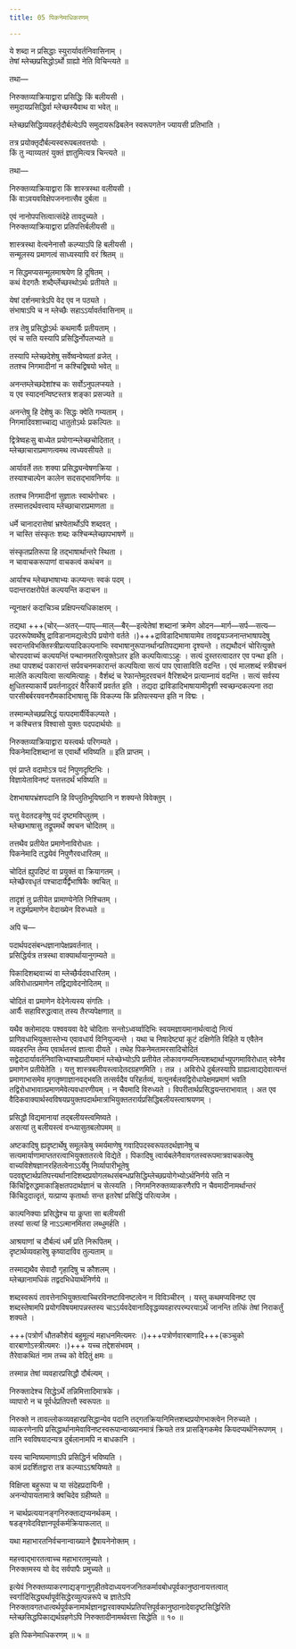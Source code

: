 ```yaml
---
title: 05 पिकनेमाधिकरणम्

---
```


ये शब्दा न प्रसिद्धाः स्युरार्यावर्तनिवासिनाम् ।  
तेषां म्लेच्छप्रसिद्धोऽर्थो ग्राह्यो नेति विचिन्त्यते ॥  


तथा﻿—

निरुक्तव्याक्रियाद्वारा प्रसिद्धिः किं बलीयसी ।  
समुदायप्रसिद्धिर्वा म्लेच्छस्यैवाथ वा भवेत् ॥  


म्लेच्छप्रसिद्धिव्यवहर्तृदौर्बल्येऽपि समुदायरूढिबलेन स्वरूपगतेन ज्यायसी प्रतिभाति ।

तत्र प्रयोक्तृदौर्बल्यस्वरूपबलवत्तयोः ।  
किं तु न्याय्यतरं युक्तं ज्ञातुमित्यत्र चिन्त्यते ॥  


तथा﻿—

निरुक्तव्याक्रियाद्वारा किं शास्त्रस्था वलीयसी ।  
किं वाऽवयवविक्षेपजननात्सैव दुर्बला ॥  


एवं नानोपपत्तित्वात्संदेहे तावदुच्यते ।  
निरुक्तव्याक्रियाद्वारा प्रतिपत्तिर्बलीयसी ॥  


शास्त्रस्था वेत्यनेनासौ कल्प्याऽपि हि बलीयसी ।  
सन्मूलस्य प्रमाणत्वं साध्यस्यापि वरं श्रितम् ॥  


न सिद्धमप्यसन्मूलमाश्रयेण हि दूषितम् ।  
कथं वेदगतैः शब्दैर्म्लेच्छस्थोऽर्थः प्रतीयते ॥  


येषां दर्शनमात्रेऽपि वेद एव न पठ्यते ।  
संभाषाऽपि च न म्लेच्छैः सहाऽऽर्यावर्तवासिनाम् ॥  


तत्र तेषु प्रसिद्धोऽर्थः कथमार्यैः प्रतीयताम् ।  
एवं च सति यस्यापि प्रसिद्धिर्नोपलभ्यते ॥  


तस्यापि म्लेच्छदेशेषु सर्वेष्वन्वेष्यतां व्रजेत् ।  
ततश्च निगमादीनां न कश्चिद्विषयो भवेत् ॥  


अनन्तम्लेच्छदेशांश्च कः सर्वोऽनुपलप्स्यते ।  
य एव स्यादनन्विष्टस्तत्र शङ्का प्रसज्यते ॥  


अनन्तेषु हि देशेषु कः सिद्धः क्वेति गम्यताम् ।  
निगमादिवशाच्चाद्य धातुतोऽर्थः प्रकल्पितः ॥  


द्वित्रेष्वहःसु बाध्येत प्रयोगान्म्लेच्छचोदितात् ।  
म्लेच्छाचाराप्रमाणत्वमथ त्वध्यवसीयते ॥  


आर्यावर्ते ततः शक्या प्रसिद्ध्यन्वेषणक्रिया ।  
तस्याश्चाल्पेन कालेन सदसद्भावनिर्णयः ॥  


ततश्च निगमादीनां सुज्ञातः स्वार्थगोचरः ।  
तस्मात्तदर्थवत्त्वाय म्लेच्छाचाराप्रमाणता ॥  


धर्मे चानादरात्तेषां भ्रश्येतार्थोऽपि शब्दवत् ।  
न चास्ति संस्कृतः शब्दः कश्चिन्म्लेच्छापभाषणें ॥  


संस्कृतप्रतिरूपा हि तद्भाषार्थान्तरे स्थिता ।  
न चावाचकरूपाणां वाचकत्वं कथंचन ॥  


आर्याश्च म्लेच्छभाषाभ्यः कल्प्यन्तः स्वकं पदम् ।  
पदान्तराक्षरोपेतं कल्पयन्ति कदाचन ॥  


न्यूनाक्षरं कदाचिञ्च प्रक्षिपन्त्यधिकाक्षरम् ।  


तद्यथा +++(चोर्﻿—अतर्﻿—पाप्﻿—माल्﻿—बैर्﻿—इत्येतेषां शब्दानां क्रमेण ओदन﻿—मार्ग﻿—सर्प﻿—सत्य﻿—उदररूपेष्वर्थेषु द्राविडानामद्यत्वेऽपि प्रयोगो वर्तते ।)+++द्राविडादिभाषायामेव तावद्वयञ्जनान्तभाषापदेषु स्वरान्तविभक्तिस्त्रीप्रत्ययादिकल्पनाभिः स्वभाषानुरूपानर्थान्प्रतिपद्यमाना दृश्यन्ते । तद्यथौदनं चोरित्युक्ते चोरपदवाच्यं कल्पयन्तिं पन्थानमतरित्युक्तेऽतर इति कल्पयित्वाऽऽहुः । सत्यं दुस्तरत्वादतर एव पन्था इति । तथा पापशब्दं पकारान्तं सर्पवचनमकारान्तं कल्पयित्वा सत्यं पाप एवासाविति वदन्ति । एवं मालशब्दं स्त्रीवचनं मालेति कल्पयित्वा सत्यमित्याहुः । वैर्शब्दं च रेफान्तेमुदरवचनं वैरिशब्देन प्रत्याम्नायं वदन्ति । सत्यं सर्वस्य क्षुधितस्याकार्ये प्रवर्तनादुदरं वैरिकार्ये प्रवर्तत इति । तद्यदा द्राविडादिभाषायामीदृशी स्वच्छन्दकल्पना तदा पारसीबर्बरयवनरौमकादिभाषासु किं विकल्प्य किं प्रतिपत्स्यन्त इति न विद्मः ।

तस्मान्म्लेच्छप्रसिद्धं यत्पदमार्यैर्विकल्प्यते ।  
न कश्चित्तत्र विश्वासो युक्तः पदपदार्थयोः ॥  


निरुक्तव्याक्रियाद्वारा यस्त्वर्थः परिगम्यते ।  
पिकनेमादिशब्दानां स एवार्थो भविष्यति ॥ इति प्राप्तम् ।  


एवं प्राप्ते वदामोऽत्र पदं निपुणदृष्टिभिः ।  
विज्ञायेताविनष्टं यत्तत्तदर्थं भविष्यति ॥  


देशभाषापभ्रंशपदानि हि विप्लुतिभूयिष्ठानि न शक्यन्ते विवेक्तुम् ।

यत्तु वेदतदङ्गेषु पदं दृष्टमविप्लुतम् ।  
म्लेच्छभाषासु तद्रूपमर्थे क्वचन चोदितम् ॥  


तत्तथैव प्रतीयेत प्रमाणेनाविरोधतः ।  
पिकनेमादि तद्धयेवं निपुणैरवधारितम् ॥  


चोदितं ह्युपदिष्टं वा प्रयुक्तं वा क्रियागतम् ।  
म्लेच्छैरवधृतं पश्चादार्यैर्द्वैभाषिकैः क्वचित् ॥  


तादृशं तु प्रतीयेत प्रामाण्येनेति निश्चितम् ।  
न तद्धर्मप्रमाणेन वेदाख्येन विरुध्यते ॥  


अपि च﻿—

पदार्थपदसंबन्धज्ञानापेक्षप्रवर्तनात् ।  
प्रसिद्धिर्यत्र तत्रस्था वाक्यार्थायानुगम्यते ॥  


पिकादिशब्दवाच्यं वा म्लेच्छैर्यदवधारितम् ।  
अविरोधात्प्रमाणेन तद्विद्यावेदनोदितम् ॥  


चोदितं वा प्रमाणेन वेदेनेत्यस्य संगतिः ।  
आर्यैः सहाविरुद्धत्वात् तस्य तैरप्यपेक्षणात् ॥  


यथैव क्लोमादयः पश्ववयवा वेदे चोदिताः सन्तोऽध्वर्य्वादिभिः स्वयमज्ञायमानार्थत्वाद्ये नित्यं प्राणिवधाभियुक्तास्तेभ्य एवावधार्य विनियुज्यन्ते । यथा च निषादेष्ट्यां कूटं दक्षिणेति विहिते य एवैतेन व्यवहरन्ति तेम्य एवार्थतत्त्वं ज्ञात्वा दीयते । तथेह पिकनेमतामरसादिचोदितं सद्वेदादार्यावर्तनिवांसिभ्यश्चाप्रतीयमानं म्लेच्छेभ्योऽपि प्रतीयेत लोकावगम्यनित्यशब्दार्थाभ्युपगमाविरोधात् स्वेनैव प्रमाणेन प्रतीयेतेति । यत्तु शास्त्रबलीयस्त्वादेतदग्रहणमिति । तन्न । अविरोधे दुर्बलस्यापि ग्राह्यत्वाद्यदेवात्यन्तं प्रमाणाभासमेव मृगतृष्णाज्ञानवद्भवति तत्सर्वदैव परिहर्तव्यं, यत्पुनर्बलवद्विरोधापेक्षमप्रमाणं भवति तद्विरोधाभावात्प्रमाणमेवेत्यवधारणीयम् । न चैवमादि विरुध्यते । विपरीतार्थप्रसिद्धयन्तराभावात् । अत एव वैदिकवाक्यार्थस्वविषयप्रयुक्तपदार्थमात्राभियुक्ततरार्यप्रसिद्धिबलीयस्त्वाश्रयणम् ।

प्रसिद्धौ विद्यमानायां तद्बलीयस्त्वमिष्यते ।  
असत्यां तु बलीयस्त्वं वन्ध्यासुतबलोपमम् ॥  


अष्टकादिषु ह्यदृष्टार्थेषु समूलकेषु स्मर्यमाणेषु गवादिपदस्वरूपतदर्थज्ञानेषु च सत्यमार्याणामाप्ततरत्वाभियुक्तातरत्वे विद्येते । पिकादिषु त्वार्यबलेनैवावगतस्वरूपमात्रवाचकत्वेषु वाच्यविशेषज्ञानरहितत्वेनाऽऽर्येषु निर्व्यापारीभूतेषु पदवद्दृष्टार्थप्रतिपत्त्यर्थानादिशब्दप्रयोगलब्धसंबन्धप्रसिद्धिम्लेच्छप्रयोगेभ्योऽर्थनिर्णये सति न किंचिद्विरुद्धमाकाङ्क्षितपदार्थज्ञानं च सेत्स्यति । निगमनिरुक्तव्याकरणैरपि न चैवमादीनामर्थान्तरं किंचिदुदात्दृतं, यत्प्राप्य कृतार्थाः सन्त इतरेषां प्रसिद्धिं परित्यजेम ।

काल्पनिक्याः प्रसिद्धेश्च या कॢप्ता सा बलीयसी   
तस्यां सत्यां हि नाऽऽत्मानमितरा लब्धुमर्हति ।  


आश्रयाणां च दौर्बल्यं धर्मं प्रति निरूपितम् ।  
दृष्टार्थव्यवहारेषु कृष्यादाविव तुल्यताम् ॥  


तस्माद्यथैव सेवादौ गृहादिषु च कौशलम् ।  
म्लेच्छानामधिकं तद्वदभिधेयार्थनिर्णये ॥  


शब्दस्वरूपं तावत्तेनाभियुक्तत्वाच्चिरविनष्टाविनष्टत्वेन न विविञ्चीरन् । यस्तु कथमप्यविनष्ट एव शब्दस्तेषामपि प्रयोगविषयमापन्नस्तस्य चाऽऽर्यवदेवानादिवृद्धव्यवहारपरम्परयाऽर्थं जानन्ति तत्किं तेषां निराकर्तुं शक्यते ।

+++(पत्रोर्णं धौतकौशेयं बहुमूल्यं महाधनमित्यमरः ।)+++पत्रोर्णवारबाणादि+++(कञ्चुको वारबाणोऽस्त्रीत्यमरः ।)+++ यच्च तद्देशसंभवम् ।  
तैरेवाकथितं नाम तच्च को वेदितुं क्षमः ॥  


तस्मान्न तेषां व्यवहारप्रसिद्धौ दौर्बल्यम् ।

निरुक्तादेश्च सिद्धेऽर्थे तन्निमित्तादिमात्रके ।  
व्यापारो न च पूर्वर्धप्रतिपत्तौ स्वरूपतः ॥  


निरुक्ते न तावल्लोकव्यवहारप्रसिद्धान्येव पदानि तद्गतक्रियानिमित्तशब्दप्रयोगभाक्त्वेन निरुच्यते । व्याकरणेनापि प्रसिद्धार्थानामेवाविनष्टस्वरूपान्वाख्यानमात्रं क्रियते तत्र प्रासङ्गिकमेव कियदप्यर्थनिरूपणम् । तानि स्वविषयादन्यत्र दुर्बलानामपि न बाधकानि ।

यस्य चान्विष्यमाणाऽपि प्रसिद्धिर्न भविष्यति ।  
कामं प्रदर्शितद्वारा तत्र कल्प्याऽऽश्रयिष्यते ॥  


विक्षिप्ता बहुरूपा च या संदेहप्रदायिनी ।  
अनन्योपायतामात्रे क्वचिदेव ग्रहीष्यते ॥  


न चार्थप्रत्ययानङ्गनिरुक्ताद्यप्यनर्थकम् ।  
षडङ्गवेदविज्ञानपूर्वकर्मक्रियाफलात् ॥  


यथा महाभारतनिर्वचनान्वाख्याने द्वैषायनेनोक्तम् ।

महत्त्वाद्भारतत्वाच्च महाभारतमुच्यते ।  
निरुक्तमस्य यो वेद सर्वपापैः प्रमुच्यते ॥  


इत्येवं निरुक्तव्याकरणाद्यङ्गानुगृहीतवेदाध्ययनजनितकर्मावबोधपूर्वकानुष्ठानायत्तत्वात् स्वर्गादिसिद्ध्यर्थापूर्वसिद्धेरव्युत्पन्नरूपे च ज्ञातेऽपि निरुक्तावगतधात्वर्थपूर्वकनामार्थज्ञानद्वारवाक्यार्थप्रतिपत्तिपूर्वकानुष्ठानादेवादृष्टसिद्धिरिति म्लेच्छसिद्धपिकाद्यर्थग्रहणेऽपि निरुक्तादीनामर्थवत्ता सिद्धेति ॥ १० ॥

इति पिकनेमाधिकरणम् ॥ ५ ॥
